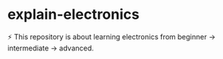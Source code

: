 # explain-electronics
⚡ This repository is about learning electronics from beginner → intermediate → advanced.
